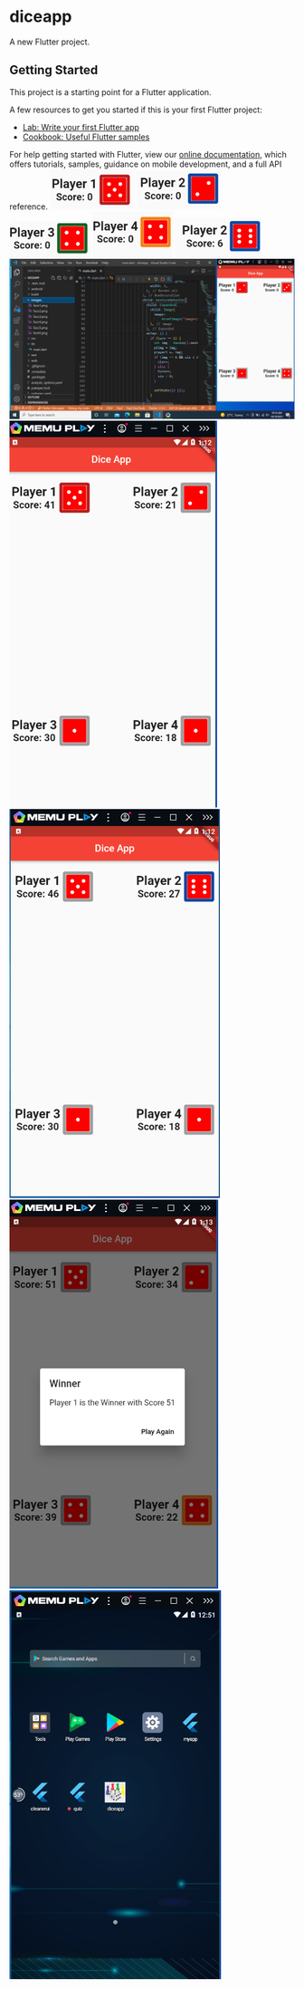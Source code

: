 # diceapp

A new Flutter project.

## Getting Started

This project is a starting point for a Flutter application.

A few resources to get you started if this is your first Flutter project:

- [Lab: Write your first Flutter app](https://flutter.dev/docs/get-started/codelab)
- [Cookbook: Useful Flutter samples](https://flutter.dev/docs/cookbook)

For help getting started with Flutter, view our
[online documentation](https://flutter.dev/docs), which offers tutorials,
samples, guidance on mobile development, and a full API reference.
<img src="images/screenshot/p1.png">
<img src="images/screenshot/p2.png">
<img src="images/screenshot/p3.png">
<img src="images/screenshot/p4.png">
<img src="images/screenshot/p26.png">
<img src="images/screenshot/s4.png">
<img src="images/screenshot/s1.png">
<img src="images/screenshot/s2.png">
<img src="images/screenshot/s3.png">
<img src="images/screenshot/icon.png">

